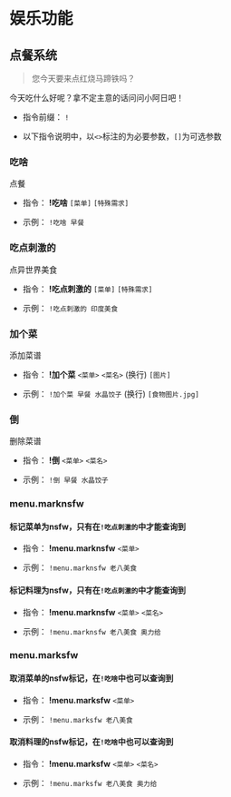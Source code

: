 # 娱乐功能

## 点餐系统

> 您今天要来点红烧马蹄铁吗？

今天吃什么好呢？拿不定主意的话问问小阿日吧！

- 指令前缀： `!`

- 以下指令说明中，以`<>`标注的为必要参数，`[]`为可选参数

### 吃啥

点餐

- 指令： **!吃啥** `[菜单]` `[特殊需求]`

- 示例： `!吃啥 早餐`

### 吃点刺激的

点异世界美食

- 指令： **!吃点刺激的** `[菜单]` `[特殊需求]`

- 示例： `!吃点刺激的 印度美食`

### 加个菜

添加菜谱

- 指令： **!加个菜** `<菜单>` `<菜名>` (换行) `[图片]`

- 示例： `!加个菜 早餐 水晶饺子` (换行) `[食物图片.jpg]`

### 倒

删除菜谱

- 指令： **!倒** `<菜单>` `<菜名>`

- 示例： `!倒 早餐 水晶饺子`

### menu.marknsfw

#### 标记菜单为nsfw，只有在`!吃点刺激的`中才能查询到

- 指令： **!menu.marknsfw** `<菜单>`

- 示例： `!menu.marknsfw 老八美食`

#### 标记料理为nsfw，只有在`!吃点刺激的`中才能查询到

- 指令： **!menu.marknsfw** `<菜单>` `<菜名>`

- 示例： `!menu.marknsfw 老八美食 奥力给`

### menu.marksfw

#### 取消菜单的nsfw标记，在`!吃啥`中也可以查询到

- 指令： **!menu.marksfw** `<菜单>`

- 示例： `!menu.marksfw 老八美食`

#### 取消料理的nsfw标记，在`!吃啥`中也可以查询到

- 指令： **!menu.marksfw** `<菜单>` `<菜名>`

- 示例： `!menu.marksfw 老八美食 奥力给`


